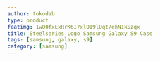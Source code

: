 ```yaml
---
author: tokodab
type: product
featimg: 1wQ0fxExRrK6I7xlOI9lOqt7ehN1kSzqx
title: Steelseries Logo Samsung Galaxy S9 Case
tags: [samsung, galaxy, s9]
category: [samsung]
---
```

